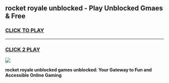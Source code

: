 
## rocket royale unblocked - Play Unblocked Gmaes & Free
<h3>
<a href="https://news.freeplayer.one?title=rocket_royale_unblocked&ref=16F">CLICK TO PLAY</a></h3>
<hr>

<h3>
<a href="https://news.freeplayer.one?title=rocket_royale_unblocked&ref=16F">CLICK 2 PLAY</a>
  
</h3>

<a href="https://news.freeplayer.one?title=rocket_royale_unblocked&ref=16F/"><img src="https://clearcache.store/games.png"></a>


**rocket royale unblocked games unblocked: Your Gateway to Fun and Accessible Online Gaming**
